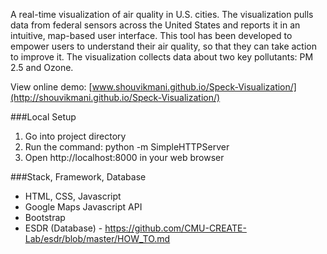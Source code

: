 A real-time visualization of air quality in U.S. cities. The visualization pulls data from federal sensors across the United States and reports it in an intuitive, map-based user interface. This tool has been developed to empower users to understand their air quality, so that they can take action to improve it. The visualization collects data about two key pollutants: PM 2.5 and Ozone.

View online demo: [www.shouvikmani.github.io/Speck-Visualization/](http://shouvikmani.github.io/Speck-Visualization/)

###Local Setup
1. Go into project directory
2. Run the command: python -m SimpleHTTPServer
3. Open http://localhost:8000 in your web browser

###Stack, Framework, Database
- HTML, CSS, Javascript
- Google Maps Javascript API
- Bootstrap
- ESDR (Database) - https://github.com/CMU-CREATE-Lab/esdr/blob/master/HOW_TO.md